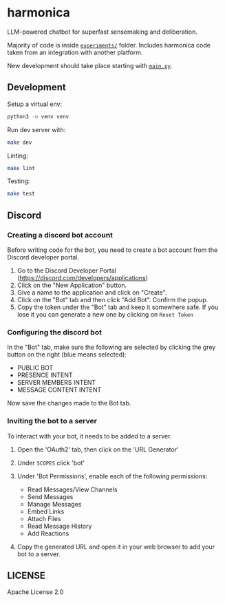 # harmonica

LLM-powered chatbot for superfast sensemaking and deliberation.

Majority of code is inside [`experiments/`](experiments) folder. Includes
harmonica code taken from an integration with another platform.

New development should take place starting with [`main.py`](./main.py).

## Development

Setup a virtual env:

```sh
python3 -m venv venv
```

Run dev server with:

```sh
make dev
```

Linting:

```sh
make lint
```

Testing:

```sh
make test
```

## Discord

### Creating a discord bot account

Before writing code for the bot, you need to create a bot account from the
Discord developer portal.

1. Go to the Discord Developer Portal (https://discord.com/developers/applications)
1. Click on the "New Application" button.
1. Give a name to the application and click on "Create".
1. Click on the "Bot" tab and then click "Add Bot". Confirm the popup.
1. Copy the token under the "Bot" tab and keep it somewhere safe. If you lose it
    you can generate a new one by clicking on ``Reset Token``

### Configuring the discord bot

In the "Bot" tab, make sure the following are selected by clicking the grey
button on the right (blue means selected):

* PUBLIC BOT
* PRESENCE INTENT
* SERVER MEMBERS INTENT
* MESSAGE CONTENT INTENT

Now save the changes made to the Bot tab.

### Inviting the bot to a server

To interact with your bot, it needs to be added to a server.

1. Open the 'OAuth2' tab, then click on the 'URL Generator'
1. Under `SCOPES` click 'bot'
1. Under 'Bot Permissions', enable each of the following permissions:

    * Read Messages/View Channels
    * Send Messages
    * Manage Messages
    * Embed Links
    * Attach Files
    * Read Message History
    * Add Reactions

1. Copy the generated URL and open it in your web browser to add your bot to a
server.

## LICENSE

Apache License 2.0
